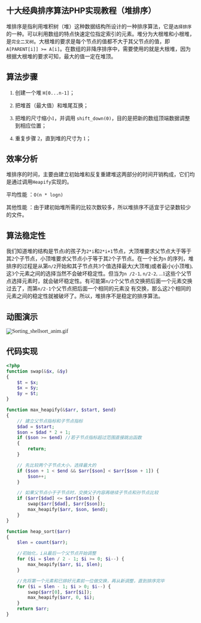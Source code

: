 ## 十大经典排序算法PHP实现教程（堆排序）
<font face=微软雅黑>


堆排序是指利用堆积树（堆）这种数据结构所设计的一种排序算法，它是`选择排序`的一种。可以利用数组的特点快速定位指定索引的元素。堆分为大根堆和小根堆，是`完全二叉树`。大根堆的要求是每个节点的值都不大于其父节点的值，即`A[PARENT[i]] >= A[i]`。在数组的非降序排序中，需要使用的就是大根堆，因为根据大根堆的要求可知，最大的值一定在堆顶。

## 算法步骤

1. 创建一个堆 `H[0...n-1]`；

2. 把堆首（最大值）和堆尾互换；

3. 把堆的尺寸缩小1，并调用 `shift_down(0)`，目的是把新的数组顶端数据调整到相应位置；

4. 重复步骤 2，直到堆的尺寸为 1；

## 效率分析

堆排序的时间，主要由建立初始堆和反复重建堆这两部分的时间开销构成，它们均是通过调用`Heapify`实现的。

平均性能 ：`O(n * logn)`

其他性能 ：由于建初始堆所需的比较次数较多，所以堆排序不适宜于记录数较少的文件。

## 算法稳定性

我们知道堆的结构是节点i的孩子为`2*i`和`2*i+1`节点，大顶堆要求父节点大于等于其2个子节点，小顶堆要求父节点小于等于其2个子节点。在一个长为`n` 的序列，堆排序的过程是从第`n/2`开始和其子节点共3个值选择最大(大顶堆)或者最小(小顶堆),这3个元素之间的选择当然不会破坏稳定性。但当为`n /2-1`, `n/2-2`, ...1这些个父节点选择元素时，就会破坏稳定性。有可能第`n/2`个父节点交换把后面一个元素交换过去了，而第`n/2-1`个父节点把后面一个相同的元素没 有交换，那么这2个相同的元素之间的稳定性就被破坏了。所以，堆排序不是稳定的排序算法。

## 动图演示

![Sorting_shellsort_anim.gif][0]

## 代码实现

```php
<?php
function swap(&$x, &$y)
{
    $t = $x;
    $x = $y;
    $y = $t;
}

function max_heapify(&$arr, $start, $end)
{
    // 建立父节点指标和子节点指标
    $dad = $start;
    $son = $dad * 2 + 1;
    if ($son >= $end) //若子节点指标超过范围直接跳出函数
    {
        return;
    }

    // 先比较两个子节点大小，选择最大的
    if ($son + 1 < $end && $arr[$son] < $arr[$son + 1]) {
        $son++;
    }

    // 如果父节点小于子节点时，交换父子内容再继续子节点和孙节点比较
    if ($arr[$dad] <= $arr[$son]) {
        swap($arr[$dad], $arr[$son]);
        max_heapify($arr, $son, $end);
    }
}

function heap_sort($arr)
{
    $len = count($arr);

    //初始化，i从最后一个父节点开始调整
    for ($i = $len / 2 - 1; $i >= 0; $i--) {
        max_heapify($arr, $i, $len);
    }

    //先将第一个元素和已排好元素前一位做交换，再从新调整，直到排序完毕
    for ($i = $len - 1; $i > 0; $i--) {
        swap($arr[0], $arr[$i]);
        max_heapify($arr, 0, $i);
    }
    return $arr;
}

```

</font>

[0]: ./img/1485356396471998.gif
